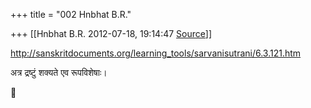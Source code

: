 +++
title = "002 Hnbhat B.R."

+++
[[Hnbhat B.R.	2012-07-18, 19:14:47 [Source](https://groups.google.com/g/bvparishat/c/jlR_U6OSqeU)]]



<http://sanskritdocuments.org/learning_tools/sarvanisutrani/6.3.121.htm>  
  

अत्र द्रष्टुं शक्यते एव रूपविशेषाः।



